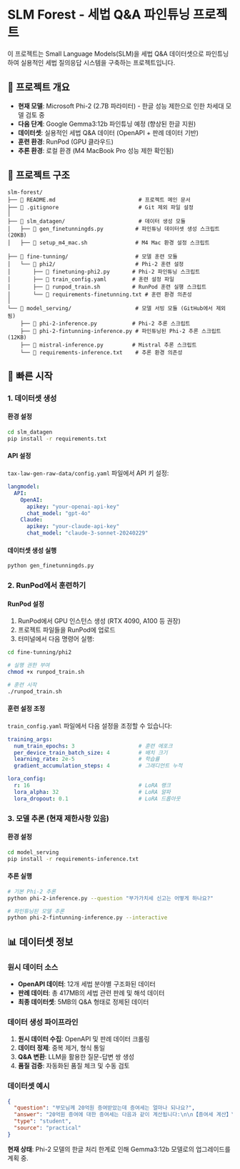 # SLM Forest - 세법 Q&A 파인튜닝 프로젝트
이 프로젝트는 Small Language Models(SLM)을 세법 Q&A 데이터셋으로 파인튜닝하여 실용적인 세법 질의응답 시스템을 구축하는 프로젝트입니다.

## 🎯 프로젝트 개요

- **현재 모델**: Microsoft Phi-2 (2.7B 파라미터) - 한글 성능 제한으로 인한 차세대 모델 검토 중
- **다음 단계**: Google Gemma3:12b 파인튜닝 예정 (향상된 한글 지원)
- **데이터셋**: 실용적인 세법 Q&A 데이터 (OpenAPI + 판례 데이터 기반)
- **훈련 환경**: RunPod (GPU 클라우드)
- **추론 환경**: 로컬 환경 (M4 MacBook Pro 성능 제한 확인됨)

## 📁 프로젝트 구조

```
slm-forest/
├── 📄 README.md                          # 프로젝트 메인 문서
├── 📄 .gitignore                         # Git 제외 파일 설정
│
├── 📁 slm_datagen/                       # 데이터 생성 모듈
│   ├── 📄 gen_finetunningds.py          # 파인튜닝 데이터셋 생성 스크립트 (20KB)
│   ├── 📄 setup_m4_mac.sh               # M4 Mac 환경 설정 스크립트

├── 📁 fine-tunning/                     # 모델 훈련 모듈
│   └── 📁 phi2/                         # Phi-2 훈련 설정
│       ├── 📄 finetuning-phi2.py       # Phi-2 파인튜닝 스크립트 
│       ├── 📄 train_config.yaml        # 훈련 설정 파일
│       ├── 📄 runpod_train.sh          # RunPod 훈련 실행 스크립트
│       └── 📄 requirements-finetunning.txt # 훈련 환경 의존성
│
└── 📁 model_serving/                    # 모델 서빙 모듈 (GitHub에서 제외됨)
    ├── 📄 phi-2-inference.py           # Phi-2 추론 스크립트
    ├── 📄 phi-2-fintunning-inference.py # 파인튜닝된 Phi-2 추론 스크립트 (12KB)
    ├── 📄 mistral-inference.py         # Mistral 추론 스크립트
    └── 📄 requirements-inference.txt    # 추론 환경 의존성
```

## 🚀 빠른 시작

### 1. 데이터셋 생성

#### 환경 설정
```bash
cd slm_datagen
pip install -r requirements.txt
```

#### API 설정
`tax-law-gen-raw-data/config.yaml` 파일에서 API 키 설정:
```yaml
langmodel:
  API:
    OpenAI:
      apikey: "your-openai-api-key"
      chat_model: "gpt-4o"
    Claude:
      apikey: "your-claude-api-key"
      chat_model: "claude-3-sonnet-20240229"
```

#### 데이터셋 생성 실행
```bash
python gen_finetunningds.py
```

### 2. RunPod에서 훈련하기

#### RunPod 설정
1. RunPod에서 GPU 인스턴스 생성 (RTX 4090, A100 등 권장)
2. 프로젝트 파일들을 RunPod에 업로드
3. 터미널에서 다음 명령어 실행:

```bash
cd fine-tunning/phi2

# 실행 권한 부여
chmod +x runpod_train.sh

# 훈련 시작
./runpod_train.sh
```

#### 훈련 설정 조정
`train_config.yaml` 파일에서 다음 설정을 조정할 수 있습니다:

```yaml
training_args:
  num_train_epochs: 3                    # 훈련 에포크
  per_device_train_batch_size: 4         # 배치 크기
  learning_rate: 2e-5                    # 학습률
  gradient_accumulation_steps: 4         # 그래디언트 누적

lora_config:
  r: 16                                  # LoRA 랭크
  lora_alpha: 32                         # LoRA 알파
  lora_dropout: 0.1                      # LoRA 드롭아웃
```

### 3. 모델 추론 (현재 제한사항 있음)

#### 환경 설정
```bash
cd model_serving
pip install -r requirements-inference.txt
```

#### 추론 실행
```bash
# 기본 Phi-2 추론
python phi-2-inference.py --question "부가가치세 신고는 어떻게 하나요?"

# 파인튜닝된 모델 추론
python phi-2-fintunning-inference.py --interactive
```

## 📊 데이터셋 정보

### 원시 데이터 소스
- **OpenAPI 데이터**: 12개 세법 분야별 구조화된 데이터
- **판례 데이터**: 총 417MB의 세법 관련 판례 및 해석 데이터
- **최종 데이터셋**: 5MB의 Q&A 형태로 정제된 데이터

### 데이터 생성 파이프라인
1. **원시 데이터 수집**: OpenAPI 및 판례 데이터 크롤링
2. **데이터 정제**: 중복 제거, 형식 통일
3. **Q&A 변환**: LLM을 활용한 질문-답변 쌍 생성
4. **품질 검증**: 자동화된 품질 체크 및 수동 검토

### 데이터셋 예시
```json
{
  "question": "부모님께 20억원 증여받았는데 증여세는 얼마나 되나요?",
  "answer": "20억원 증여에 대한 증여세는 다음과 같이 계산됩니다:\n\n【증여세 계산】\n- 증여재산가액: 20억원\n- 공제: 없음 (부모님 증여는 공제 대상 아님)\n- 과세가액: 20억원\n\n【세율 적용】\n- 1억원 이하: 10%\n- 1억원 초과 5억원 이하: 20%\n- 5억원 초과 10억원 이하: 30%\n\n【세액 계산】\n- 1억원 × 10% = 1,000만원\n- 4억원 × 20% = 8,000만원\n- 총 증여세: 9,000만원",
  "type": "student",
  "source": "practical"
}
```

**현재 상태**: Phi-2 모델의 한글 처리 한계로 인해 Gemma3:12b 모델로의 업그레이드를 계획 중.
